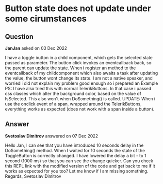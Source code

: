 # Button state does not update under some cirumstances

## Question

**JanJan** asked on 03 Dec 2022

I have a toggle button in a child component, which gets the selected state passed as parameter. The button click invokes an eventcallback back, so the parent can update the state. When i register an method to the eventcallback of my childcomponent which also awaits a task after updating the value, the button wont change its state. I am not a native speaker, and worried i did not explain my problem good enough so i prepared an Example PS: I have also tried this with normal TelerikButtons. In that case i passed css classes which alter the background color, based on the value of IsSelected. This also won't when DoSomething() is called. UPDATE: When i use the onclick event of a span, wrapped around the TelerikButtons, everything works as expected (does not work with a span inside a button).

## Answer

**Svetoslav Dimitrov** answered on 07 Dec 2022

Hello Jan, I can see that you have introduced 10 seconds delay in the DoSomething() method. When I waited for 10 seconds the state of the ToggleButton is correctly changed. I have lowered the delay a bit - to 1 second (1000 ms) so that you can see the change quicker. Can you check this REPL link with the modified version of the code and get back to me if it works as expected for you too? Let me know if I am missing something. Regards, Svetoslav Dimitrov
